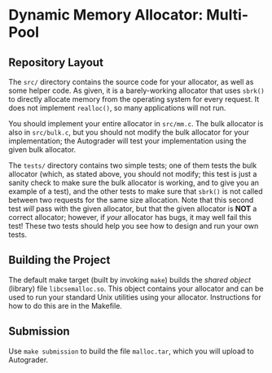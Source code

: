 

Dynamic Memory Allocator: Multi-Pool
===

Repository Layout
---

The `src/` directory contains the source code for your allocator, as
well as some helper code.  As given, it is a barely-working allocator
that uses `sbrk()` to directly allocate memory from the operating system
for every request.  It does not implement `realloc()`, so many
applications will not run.

You should implement your entire allocator in `src/mm.c`.  The bulk
allocator is also in `src/bulk.c`, but you should not modify the bulk
allocator for your implementation; the Autograder will test your
implementation using the given bulk allocator.

The `tests/` directory contains two simple tests; one of them tests the
bulk allocator (which, as stated above, you should not modify; this test
is just a sanity check to make sure the bulk allocator is working, and
to give you an example of a test), and the other tests to make sure that
`sbrk()` is not called between two requests for the same size
allocation.  Note that this second test _will_ pass with the given
allocator, but that the given allocator is **NOT** a correct allocator;
however, if _your_ allocator has bugs, it may well fail this test!
These two tests should help you see how to design and run your own
tests.

Building the Project
---

The default make target (built by invoking `make`) builds the _shared
object_ (library) file `libcsemalloc.so`.  This object contains your
allocator and can be used to run your standard Unix utilities using your
allocator.  Instructions for how to do this are in the Makefile.


Submission
---

Use `make submission` to build the file `malloc.tar`, which you will
upload to Autograder.

